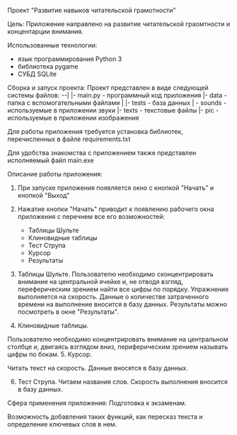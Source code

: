 Проект "Развитие навыков читательской грамотности"


Цель: 
Приложение направлено на развитие читательской граомтности и концентарции внимания.

Использованные технологии:
- язык программирования Python 3
- библиотека pygame
- СУБД SQLite

Сборка и запуск проекта:
Проект представлен в виде следующей системы файлов:
--|
  |- main.py   - программный код приложения
  |- data - папка с вспомогательными файлами
     |
	 |- tests     - база данных 
	 | - sounds - используемые в приложении звуки
	 |- texts   - текстовые файлы 
	 |- pic    - используемые в приложении изображения
	 

Для работы приложения требуется установка библиотек, перечисленных в файле
requirements.txt


Для удобства знакомства с приложением также представлен исполняемый файл
main.exe

Описание работы приложения:
1. При запуске приложения появляется окно с кнопкой "Начать" и кнопкой "Выход"
2. Нажатие кнопки "Начать" приводит к появлению 
   рабочего окна приложения с перечнем все его возможностей:
   - Таблицы Шульте
   - Клиновидные таблицы
   - Тест Струпа
   - Курсор
   - Результаты
3. Таблицы Шульте.
Пользователю необходимо сконцентрировать внимание на центральной ячейке и, не отводя взгляд, переферическим зрением найти все цифры по порядку.
Упражнение выполняется на скорость. Данные о количестве затраченного времени на выполнение вносится в базу данных. Результаты можно
посмотреть в окне "Результаты".

4. Клиновидные таблицы.

Пользователю необходимо концентрировать внимание на центральном столбце и, двигаясь взглядом вниз, периферическим зрением называть 
цифры по бокам. 
5. Курсор.

Читать текст на скорость. Данные вносятся в базу данных.

6. Тест Струпа.
Читаем названия слов. Скорость выполнения вносится в базу данных.

Сфера применения приложения:
Подготовка к экзаменам.

Возможность добавления таких функций, как пересказ текста и определение ключевых слов в нем.